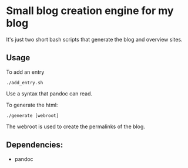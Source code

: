# Small blog creation engine for my blog

It's just two short bash scripts that generate the blog and overview sites.

## Usage

To add an entry
```
./add_entry.sh
```
Use a syntax that pandoc can read.

To generate the html:
```
./generate [webroot]
```
The webroot is used to create the permalinks of the blog.

## Dependencies:

* pandoc
